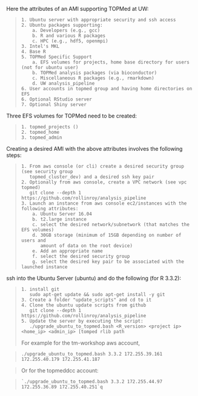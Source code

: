 Here the attributes of an AMI supporting TOPMed at UW:

>     1. Ubuntu server with appropriate security and ssh access
>     2. Ubuntu packages supporting:
>         a. Developers (e.g., gcc)
>         b. R and various R packages
>         c. HPC (e.g., hdf5, openmpi)
>     3. Intel's MKL
>     4. Base R
>     5. TOPMed Specific Support
>         a. EFS volumes for projects, home base directory for users (not for ubuntu user)
>         b. TOPMed analysis packages (via bioconductor)
>         c. Miscellaneous R packages (e.g., rmarkdown)
>         d. UW analysis_pipeline
>     6. User accounts in topmed group and having home directories on EFS
>     6. Optional RStudio server
>     7. Optional Shiny server

Three EFS volumes for TOPMed need to be created:

>     1. topmed_projects ()
>     2. topmed_home
>     3. topmed_admin

Creating a desired AMI with the above attributes involves the following steps:

>     1. From aws console (or cli) create a desired security group (see security group
>        topmed_cluster_dev) and a desired ssh key pair
>     2. Optionally from aws console, create a VPC network (see vpc topmed)
>        git clone --depth 1 https://github.com/rollinroy/analysis_pipeline
>     3. Launch an instance from aws console ec2/instances with the following attributes:
>         a. Ubuntu Server 16.04
>         b. t2.large instance
>         c. select the desired network/subnetwork (that matches the EFS volumes)
>         d. 30GB storage (minimum of 15GB depending on number of users and
>            amount of data on the root device)
>         e. Add an appropriate name
>         f. select the desired security group
>         g. select the desired key pair to be associated with the launched instance

ssh into the Ubuntu Server (ubuntu) and do the following (for R 3.3.2):

>     1. install git
>        sudo apt-get update && sudo apt-get install -y git
>     3. Create a folder "update_scripts" and cd to it
>     4. Clone the ubuntu update scripts from github
>        git clone --depth 1 https://github.com/rollinroy/analysis_pipeline
>     5. Update the server by executing the script:
>        ./upgrade_ubuntu_to_topmed.bash <R_version> <project ip> <home_ip> <admin_ip> [tomped rlib path
>  For example for the tm-workshop aws account,

>    `./upgrade_ubuntu_to_topmed.bash 3.3.2 172.255.39.161 172.255.40.179 172.255.41.187`

>  Or for the topmeddcc account:

>     `./upgrade_ubuntu_to_topmed.bash 3.3.2 172.255.44.97      172.255.36.89 172.255.40.251`q
